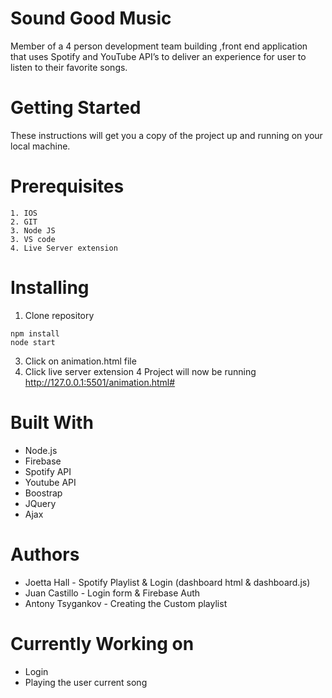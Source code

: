# Sound Good Music 

Member of a 4 person development team building ,front end application that uses Spotify and YouTube API’s to deliver an experience for user to listen to their favorite songs.

# Getting Started 

These instructions will get you a copy of the project up and running on your local machine.

# Prerequisites

```
1. IOS
2. GIT
3. Node JS
3. VS code 
4. Live Server extension 
```

# Installing

1. Clone repository
```
npm install
node start
```

3. Click on animation.html file 
4. Click live server extension 
4 Project will now be running http://127.0.0.1:5501/animation.html#

# Built With

* Node.js 
* Firebase
* Spotify API
* Youtube API
* Boostrap 
* JQuery
* Ajax

# Authors

* Joetta Hall - Spotify Playlist & Login (dashboard html & dashboard.js)
* Juan Castillo - Login form & Firebase Auth
* Antony Tsygankov - Creating the Custom playlist 

# Currently Working on

* Login
* Playing the user current song
